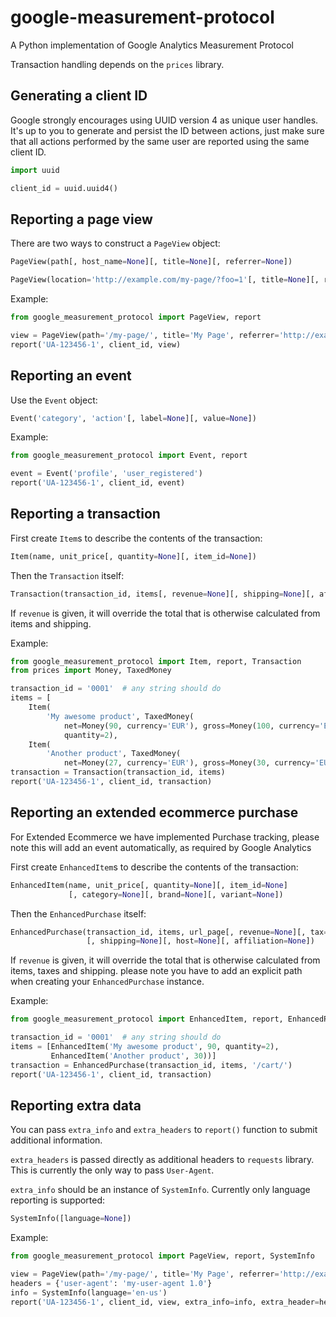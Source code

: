 google-measurement-protocol
===========================

A Python implementation of Google Analytics Measurement Protocol

Transaction handling depends on the `prices` library.


Generating a client ID
----------------------

Google strongly encourages using UUID version 4 as unique user handles.
It's up to you to generate and persist the ID between actions, just make
sure that all actions performed by the same user are reported using the
same client ID.

```python
import uuid

client_id = uuid.uuid4()
```


Reporting a page view
---------------------

There are two ways to construct a `PageView` object:
```python
PageView(path[, host_name=None][, title=None][, referrer=None])
```
```python
PageView(location='http://example.com/my-page/?foo=1'[, title=None][, referrer=None])
```

Example:
```python
from google_measurement_protocol import PageView, report

view = PageView(path='/my-page/', title='My Page', referrer='http://example.com/')
report('UA-123456-1', client_id, view)
```


Reporting an event
------------------

Use the `Event` object:
```python
Event('category', 'action'[, label=None][, value=None])
```

Example:
```python
from google_measurement_protocol import Event, report

event = Event('profile', 'user_registered')
report('UA-123456-1', client_id, event)
```


Reporting a transaction
-----------------------

First create `Item`s to describe the contents of the transaction:
```python
Item(name, unit_price[, quantity=None][, item_id=None])
```

Then the `Transaction` itself:
```python
Transaction(transaction_id, items[, revenue=None][, shipping=None][, affiliation=None])
```
If `revenue` is given, it will override the total that is otherwise calculated
from items and shipping.

Example:
```python
from google_measurement_protocol import Item, report, Transaction
from prices import Money, TaxedMoney

transaction_id = '0001'  # any string should do
items = [
    Item(
        'My awesome product', TaxedMoney(
            net=Money(90, currency='EUR'), gross=Money(100, currency='EUR')),
            quantity=2),
    Item(
        'Another product', TaxedMoney(
            net=Money(27, currency='EUR'), gross=Money(30, currency='EUR'))]
transaction = Transaction(transaction_id, items)
report('UA-123456-1', client_id, transaction)
```


Reporting an extended ecommerce purchase
----------------------------------------

For Extended Ecommerce we have implemented Purchase tracking, please note
this will add an event automatically, as required by Google Analytics

First create `EnhancedItem`s to describe the contents of the transaction:
```python
EnhancedItem(name, unit_price[, quantity=None][, item_id=None]
             [, category=None][, brand=None][, variant=None])
```

Then the `EnhancedPurchase` itself:
```python
EnhancedPurchase(transaction_id, items, url_page[, revenue=None][, tax=None]
                 [, shipping=None][, host=None][, affiliation=None])
```
If `revenue` is given, it will override the total that is otherwise calculated
from items, taxes and shipping. please note you have to add an explicit path
when creating your `EnhancedPurchase` instance.

Example:
```python
from google_measurement_protocol import EnhancedItem, report, EnhancedPurchase

transaction_id = '0001'  # any string should do
items = [EnhancedItem('My awesome product', 90, quantity=2),
         EnhancedItem('Another product', 30))]
transaction = EnhancedPurchase(transaction_id, items, '/cart/')
report('UA-123456-1', client_id, transaction)
```


Reporting extra data
--------------------

You can pass `extra_info` and `extra_headers` to `report()` function to submit
additional information.

`extra_headers` is passed directly as additional headers to `requests`
library. This is currently the only way to pass `User-Agent`.

`extra_info` should be an instance of `SystemInfo`. Currently only language
reporting is supported:

```python
SystemInfo([language=None])
```

Example:
```python
from google_measurement_protocol import PageView, report, SystemInfo

view = PageView(path='/my-page/', title='My Page', referrer='http://example.com/')
headers = {'user-agent': 'my-user-agent 1.0'}
info = SystemInfo(language='en-us')
report('UA-123456-1', client_id, view, extra_info=info, extra_header=headers)
```
